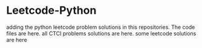 # Leetcode-Python
adding the python leetcode problem solutions in this repositories. 
The code files are here.
all CTCI problems solutions are here.
some leetcode solutions are here








































































































































































































































































